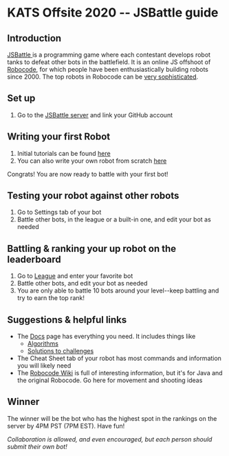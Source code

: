 # KATS Offsite 2020 -- JSBattle guide

## Introduction
[JSBattle ](https://github.com/jamro/jsbattle) is a programming game where each contestant develops robot tanks to defeat other bots in the battlefield. It is an online JS offshoot of [Robocode](https://robocode.sourceforge.io/), for which people have been enthusiastically building robots since 2000. The top robots in Robocode can be [very sophisticated](https://www.youtube.com/watch?v=0qtoh_PjhcU).

## Set up
  1.  Go to the [JSBattle server](https://jsbattle.jmrlab.com/) and link your GitHub account

## Writing your first Robot
  1.  Initial tutorials can be found [here](https://jsbattle.jmrlab.com/#/challenge)
  2.  You can also write your own robot from scratch [here](https://jsbattle.jmrlab.com/#/sandbox)
  
  Congrats! You are now ready to battle with your first bot!
  
## Testing your robot against other robots
  1.  Go to Settings tab of your bot
  2.  Battle other bots, in the league or a built-in one, and edit your bot as needed  

## Battling & ranking your up robot on the leaderboard
  1.  Go to [League](https://jsbattle.jmrlab.com/#/league) and enter your favorite bot
  2.  Battle other bots, and edit your bot as needed
  3.  You are only able to battle 10 bots around your level--keep battling and try to earn the top rank!
  
## Suggestions & helpful links
  * The [Docs](https://jsbattle.jmrlab.com/docs/README.html) page has everything you need. It includes things like
    * [Algorithms](https://jsbattle.jmrlab.com/docs/algorithms/README.html)
    * [Solutions to challenges](https://jsbattle.jmrlab.com/docs/walkthroughs/README.html)
  * The Cheat Sheet tab of your robot has most commands and information you will likely need
  * The [Robocode Wiki](https://robowiki.net/wiki/Main_Page) is full of interesting information, but it's for Java and the original Robocode. Go here for movement and shooting ideas
  
## Winner
The winner will be the bot who has the highest spot in the rankings on the server by 4PM PST (7PM EST). Have fun!

*Collaboration is allowed, and even encouraged, but each person should submit their own bot!*
